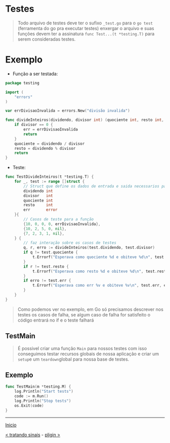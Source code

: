 # Testes

> Todo arquivo de testes deve ter o sufixo `_test.go` para o `go test` (ferramenta do go pra executar testes) enxergar o arquivo e suas
funções devem ter a assinatura `func Test...(t *testing.T)` para serem consideradas testes.

# Exemplo

- Função a ser testada:

```go
package testing

import (
	"errors"
)

var errDivisaoInvalida = errors.New("divisão invalida")

func divideInteiros(dividendo, divisor int) (quociente int, resto int, err error) {
	if divisor == 0 {
		err = errDivisaoInvalida
		return
	}
	quociente = dividendo / divisor
	resto = dividendo % divisor
	return
}
```

- Teste:

```go
func TestDivideInteiros(t *testing.T) {
	for _, test := range []struct {
		// Struct que define os dados de entrada e saida necessarios para os testes
		dividendo int
		divisor   int
		quociente int
		resto     int
		err       error
	}{
		// Casos de teste para a função
		{10, 0, 0, 0, errDivisaoInvalida},
		{10, 2, 5, 0, nil},
		{7, 2, 3, 1, nil},
	} {
		// faz interação sobre os casos de testes
		q, r, erro := divideInteiros(test.dividendo, test.divisor)
		if q != test.quociente {
			t.Errorf("Esperava como quociente %d e obiteve %d\n", test.quociente, q)
		}
		if r != test.resto {
			t.Errorf("Esperava como resto %d e obiteve %d\n", test.resto, r)
		}
		if erro != test.err {
			t.Errorf("Esperava como err %v e obiteve %v\n", test.err, erro)
		}
	}
}
```

> Como podemos ver no exemplo, em Go só precisamos descrever nos testes os casos de falha, 
se algum caso de falha for satisfeito o código entrará no if e o teste falhará

## TestMain

> É possivel criar uma função `Main` para nossos testes com isso conseguimos testar recursos globais de nossa aplicação e criar um `setup`e um `teardown`global para nossa base de testes.

## Exemplo

```go
func TestMain(m *testing.M) {
	log.Println("Start tests")
	code := m.Run()
	log.Println("Stop tests")
	os.Exit(code)
}
```

---
[Inicio](../README.md)

[< tratando sinais](../signals/) - [pligin >](../plugin/)